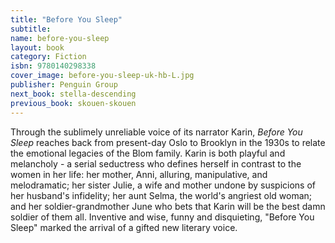 ```yaml
---
title: "Before You Sleep"
subtitle:
name: before-you-sleep
layout: book
category: Fiction
isbn: 9780140298338
cover_image: before-you-sleep-uk-hb-L.jpg
publisher: Penguin Group
next_book: stella-descending
previous_book: skouen-skouen
---
```

Through the sublimely unreliable voice of its narrator Karin, *Before You Sleep* reaches back from present-day Oslo to Brooklyn in the 1930s to relate the emotional legacies of the Blom family. Karin is both playful and melancholy - a serial seductress who defines herself in contrast to the women in her life: her mother, Anni, alluring, manipulative, and melodramatic; her sister Julie, a wife and mother undone by suspicions of her husband's infidelity; her aunt Selma, the world's angriest old woman; and her soldier-grandmother June who bets that Karin will be the best damn soldier of them all. Inventive and wise, funny and disquieting, "Before You Sleep" marked the arrival of a gifted new literary voice.
